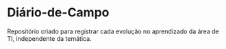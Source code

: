 # Diário-de-Campo
Repositório criado para registrar cada evolução no aprendizado da área de TI, independente da temática.

